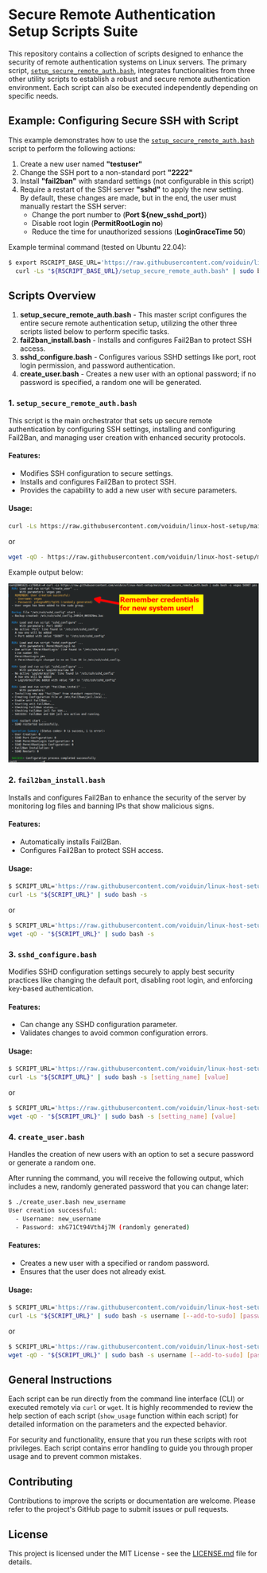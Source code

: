 # Secure Remote Authentication Setup Scripts Suite
This repository contains a collection of scripts designed to enhance the security of remote authentication systems on Linux servers.
The primary script, [`setup_secure_remote_auth.bash`](setup_secure_remote_auth.bash), integrates functionalities from three other utility scripts to establish a robust and secure remote authentication environment. Each script can also be executed independently depending on specific needs.

## Example: Configuring Secure SSH with Script

This example demonstrates how to use the [`setup_secure_remote_auth.bash`](setup_secure_remote_auth.bash) script to perform the following actions:
1. Create a new user named **"testuser"**
2. Change the SSH port to a non-standard port **"2222"**
3. Install **"fail2ban"** with standard settings (not configurable in this script)
4. Require a restart of the SSH server **"sshd"** to apply the new setting.\
By default, these changes are made, but in the end, the user must manually restart the SSH server:
   - Change the port number to (**Port ${new_sshd_port}**)
   - Disable root login (**PermitRootLogin no**)
   - Reduce the time for unauthorized sessions (**LoginGraceTime 50**)

Example terminal command (tested on Ubuntu 22.04):
```bash
$ export RSCRIPT_BASE_URL='https://raw.githubusercontent.com/voiduin/linux-host-setup/main' &&\
  curl -Ls "${RSCRIPT_BASE_URL}/setup_secure_remote_auth.bash" | sudo bash -s testuser 2222 --restart-sshd
```

## Scripts Overview

1. **setup_secure_remote_auth.bash** - This master script configures the entire secure remote authentication setup, utilizing the other three scripts listed below to perform specific tasks.
2. **fail2ban_install.bash** - Installs and configures Fail2Ban to protect SSH access.
3. **sshd_configure.bash** - Configures various SSHD settings like port, root login permission, and password authentication.
4. **create_user.bash** - Creates a new user with an optional password; if no password is specified, a random one will be generated.

### 1. `setup_secure_remote_auth.bash`

This script is the main orchestrator that sets up secure remote authentication by configuring SSH settings, installing and configuring Fail2Ban, and managing user creation with enhanced security protocols.

#### Features:
- Modifies SSH configuration to secure settings.
- Installs and configures Fail2Ban to protect SSH.
- Provides the capability to add a new user with secure parameters.

#### Usage:
```bash
curl -Ls https://raw.githubusercontent.com/voiduin/linux-host-setup/main/setup_secure_remote_auth.bash | sudo bash -s [new_username] [new_sshd_port] [--restart-sshd]
```
or
```bash
wget -qO - https://raw.githubusercontent.com/voiduin/linux-host-setup/main/setup_secure_remote_auth.bash | sudo bash -s [new_username] [new_sshd_port] [--restart-sshd]
```

Example output below:
<p align="center">
    <img width="850" src="output_example.png" alt="Logo">
</p>

### 2. `fail2ban_install.bash`

Installs and configures Fail2Ban to enhance the security of the server by monitoring log files and banning IPs that show malicious signs.

#### Features:
- Automatically installs Fail2Ban.
- Configures Fail2Ban to protect SSH access.

#### Usage:
```bash
$ SCRIPT_URL='https://raw.githubusercontent.com/voiduin/linux-host-setup/main/fail2ban_install.bash';\
curl -Ls "${SCRIPT_URL}" | sudo bash -s
```
or
```bash
$ SCRIPT_URL='https://raw.githubusercontent.com/voiduin/linux-host-setup/main/fail2ban_install.bash';\
wget -qO - "${SCRIPT_URL}" | sudo bash -s
```

### 3. `sshd_configure.bash`

Modifies SSHD configuration settings securely to apply best security practices like changing the default port, disabling root login, and enforcing key-based authentication.

#### Features:
- Can change any SSHD configuration parameter.
- Validates changes to avoid common configuration errors.

#### Usage:
```bash
$ SCRIPT_URL='https://raw.githubusercontent.com/voiduin/linux-host-setup/main/sshd_configure.bash';\
curl -Ls "${SCRIPT_URL}" | sudo bash -s [setting_name] [value]
```
or
```bash
$ SCRIPT_URL='https://raw.githubusercontent.com/voiduin/linux-host-setup/main/sshd_configure.bash';\
wget -qO - "${SCRIPT_URL}" | sudo bash -s [setting_name] [value]
```

### 4. `create_user.bash`

Handles the creation of new users with an option to set a secure password or generate a random one.

After running the command, you will receive the following output, which includes a new, randomly generated password that you can change later:
```bash
$ ./create_user.bash new_username
User creation successful:
  - Username: new_username
  - Password: xhG71Ct94Vth4j7M (randomly generated)
```

#### Features:
- Creates a new user with a specified or random password.
- Ensures that the user does not already exist.

#### Usage:
```bash
$ SCRIPT_URL='https://raw.githubusercontent.com/voiduin/linux-host-setup/main/create_user.bash';\
curl -Ls "${SCRIPT_URL}" | sudo bash -s username [--add-to-sudo] [password]
```
or
```bash
$ SCRIPT_URL='https://raw.githubusercontent.com/voiduin/linux-host-setup/main/create_user.bash';\
wget -qO - "${SCRIPT_URL}" | sudo bash -s username [--add-to-sudo] [password]
```

## General Instructions

Each script can be run directly from the command line interface (CLI) or executed remotely via `curl` or `wget`. It is highly recommended to review the help section of each script (`show_usage` function within each script) for detailed information on the parameters and the expected behavior.

For security and functionality, ensure that you run these scripts with root privileges. Each script contains error handling to guide you through proper usage and to prevent common mistakes.

## Contributing

Contributions to improve the scripts or documentation are welcome. Please refer to the project's GitHub page to submit issues or pull requests.

## License

This project is licensed under the MIT License - see the [LICENSE.md](LICENSE.md) file for details.
